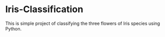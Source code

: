 # Iris-Classification
This is simple project of classifying the three flowers of Iris species using Python.
